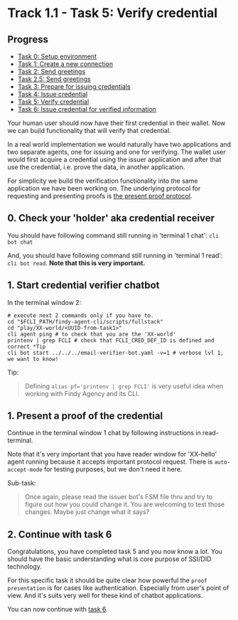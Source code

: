 # Track 1.1 - Task 5: Verify credential

## Progress

* [Task 0: Setup environment](../README.md)
* [Task 1: Create a new connection](../task1/README.md)
* [Task 2: Send greetings](../task2/README.md)
* [Task 2.5: Send greetings](../task2.5/README.md)
* [Task 3: Prepare for issuing credentials](../task3/README.md)
* [Task 4: Issue credential](../task4/README.md)
* [Task 5: Verify credential](../task5/README.md)
* [Task 6: Issue credential for verified information](../task6/README.md)

Your human user should now have their first credential in their wallet. Now
we can build functionality that will verify that credential.

In a real world implementation we would naturally have two applications and two
separate agents, one for issuing and one for verifying. The wallet user would
first acquire a credential using the issuer application and after that use the
credential, i.e. prove the data, in another application.

For simplicity we build the verification functionality into the same application
we have been working on. The underlying protocol for requesting and presenting
proofs is [the present proof
protocol](https://github.com/hyperledger/aries-rfcs/blob/main/features/0037-present-proof/README.md).

## 0. Check your 'holder' aka credential receiver

You should have following command still running in 'terminal 1 chat':
`cli bot chat`

And, you should have following command still running in 'terminal 1 read':
`cli bot read`. **Note that this is very important.**

## 1. Start credential verifier chatbot

In the terminal window 2:
```shell
# execute next 2 commands only if you have to.
cd "$FCLI_PATH/findy-agent-cli/scripts/fullstack"
cd "play/XX-world/<UUID-from-task1>"
cli agent ping # to check that you are the 'XX-world'
printenv | grep FCLI # check that FCLI_CRED_DEF_ID is defined and correct *Tip
cli bot start ../../../email-verifier-bot.yaml -v=1 # verbose lvl 1, we want to know!
```

Tip:
> Defining `alias pf='printenv | grep FCLI'` is very useful idea when working
> with Findy Agency and its CLI.

## 1. Present a proof of the credential

Continue in the terminal window 1 chat by following instructions in
read-terminal.

Note that it's very important that you have reader window for 'XX-hello' agent
running because it accepts important protocol request. There is
`auto-accept-mode` for testing purposes, but we don't need it here.

Sub-task:
> Once again, please read the issuer bot's FSM file thru and try to figure out
> how you could change it. You are welcoming to test those changes. Maybe just
> change what it says?

## 2. Continue with task 6

Congratulations, you have completed task 5 and you now know a lot. You should
have the basic understanding what is core purpose of SSI/DID technology.

For this specific task it should be quite clear how powerful the `proof
presentation` is for cases like authentication. Especially from user's point of
view. And it's suits very well for these kind of chatbot applications.

You can now continue with [task 6](../task6/README.md).

